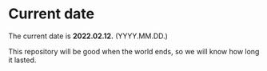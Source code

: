 # Current date

The current date is **2022.02.12.** (YYYY.MM.DD.)

This repository will be good when the world ends, so we will know how long it lasted.
